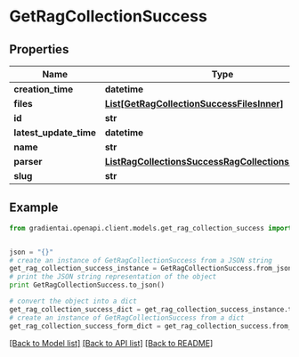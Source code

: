 # GetRagCollectionSuccess


## Properties
Name | Type | Description | Notes
------------ | ------------- | ------------- | -------------
**creation_time** | **datetime** |  | 
**files** | [**List[GetRagCollectionSuccessFilesInner]**](GetRagCollectionSuccessFilesInner.md) |  | 
**id** | **str** |  | 
**latest_update_time** | **datetime** |  | 
**name** | **str** |  | 
**parser** | [**ListRagCollectionsSuccessRagCollectionsInnerParser**](ListRagCollectionsSuccessRagCollectionsInnerParser.md) |  | 
**slug** | **str** |  | 

## Example

```python
from gradientai.openapi.client.models.get_rag_collection_success import GetRagCollectionSuccess


json = "{}"
# create an instance of GetRagCollectionSuccess from a JSON string
get_rag_collection_success_instance = GetRagCollectionSuccess.from_json(json)
# print the JSON string representation of the object
print GetRagCollectionSuccess.to_json()

# convert the object into a dict
get_rag_collection_success_dict = get_rag_collection_success_instance.to_dict()
# create an instance of GetRagCollectionSuccess from a dict
get_rag_collection_success_form_dict = get_rag_collection_success.from_dict(get_rag_collection_success_dict)
```
[[Back to Model list]](../README.md#documentation-for-models) [[Back to API list]](../README.md#documentation-for-api-endpoints) [[Back to README]](../README.md)



